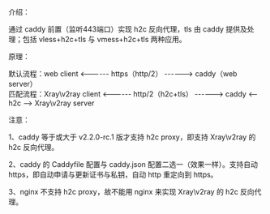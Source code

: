 介绍：

通过 caddy 前置（监听443端口）实现 h2c 反向代理，tls 由 caddy 提供及处理；包括 vless+h2c+tls 与 vmess+h2c+tls 两种应用。

原理：

默认流程：web client <------ https（http/2） ------> caddy（web server）  
匹配流程：Xray\v2ray client <------ http/2（h2c+tls） ------> caddy <-- h2c --> Xray\v2ray server

注意：

1、caddy 等于或大于 v2.2.0-rc.1 版才支持 h2c proxy，即支持 Xray\v2ray 的 h2c 反向代理。

2、caddy 的 Caddyfile 配置与 caddy.json 配置二选一（效果一样）。支持自动 https，即自动申请与更新证书与私钥，自动 http 重定向到 https。

3、nginx 不支持 h2c proxy，故不能用 nginx 来实现 Xray\v2ray 的 h2c 反向代理。
